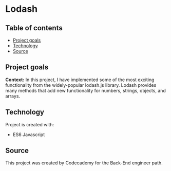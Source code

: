# Lodash

## Table of contents
* [Project goals](#project-goals)
* [Technology](#technology)
* [Source](#source)

## Project goals
**Context:** In this project, I have implemented some of the most exciting functionality from the widely-popular lodash.js library. 
Lodash provides many methods that add new functionality for numbers, strings, objects, and arrays.

## Technology
Project is created with:
 - ES6 Javascript

## Source
This project was created by Codecademy for the Back-End engineer path. 
